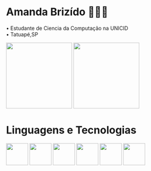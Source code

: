 # Amanda Brizído 👩🏽‍💻
<html>
<head>
</head>
<body>
  <p>
    • Estudante de Ciencia da Computação na UNICID<br/>
    • Tatuapé,SP<br/> 
  </p>
  <div>
    <a href="https://github.com/AmandaBrizido"></a>
    <img height="180em" src="https://github-readme-stats.vercel.app/api?username=AmandaBrizido&show_icons=true&theme=dark&include_all_commits=true&count_private=true"/>
    <img height="180em" src="https://github-readme-stats.vercel.app/api/top-langs/?username=AmandaBrizido&layout=compact&langs_count=16&theme=dark"/>
  </div>
    <div>
      <h1>Linguagens e Tecnologias</h1>
        <img heigth="80" width="60" src="https://cdn.jsdelivr.net/gh/devicons/devicon@latest/icons/vscode/vscode-plain-wordmark.svg"/>
        <img eigth="80" width="60" src="https://cdn.jsdelivr.net/gh/devicons/devicon@latest/icons/python/python-original-wordmark.svg"/>
        <img eigth="80" width="60" src="https://cdn.jsdelivr.net/gh/devicons/devicon@latest/icons/html5/html5-original-wordmark.svg"/> 
        <img eigth="80" width="60" src="https://cdn.jsdelivr.net/gh/devicons/devicon@latest/icons/c/c-line.svg"/>
        <img eigth="80" width="60" src="https://cdn.jsdelivr.net/gh/devicons/devicon@latest/icons/css3/css3-original-wordmark.svg"/>
        <img eigth="80" width="60" src="https://cdn.jsdelivr.net/gh/devicons/devicon@latest/icons/php/php-plain.svg"/>     
      </div>
</body>
</html>
    
 

